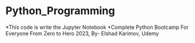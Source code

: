 # Python_Programming
 *This code is write the Jupyter Notebook 
 *Complete Python Bootcamp For Everyone From Zero to Hero 2023, By- Elshad Karimov, Udemy
